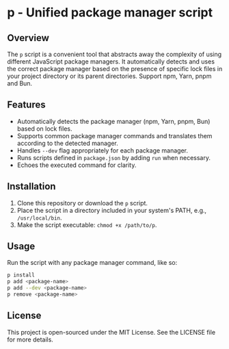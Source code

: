 # p - Unified package manager script

## Overview

The `p` script is a convenient tool that abstracts away the complexity of using different JavaScript package managers. It automatically detects and uses the correct package manager based on the presence of specific lock files in your project directory or its parent directories. Support npm, Yarn, pnpm and Bun.

## Features

- Automatically detects the package manager (npm, Yarn, pnpm, Bun) based on lock files.
- Supports common package manager commands and translates them according to the detected manager.
- Handles `--dev` flag appropriately for each package manager.
- Runs scripts defined in `package.json` by adding `run` when necessary.
- Echoes the executed command for clarity.

## Installation

1. Clone this repository or download the `p` script.
2. Place the script in a directory included in your system's PATH, e.g., `/usr/local/bin`.
3. Make the script executable: `chmod +x /path/to/p`.

## Usage

Run the script with any package manager command, like so:

```bash
p install
p add <package-name>
p add --dev <package-name>
p remove <package-name>
```

## License

This project is open-sourced under the MIT License. See the LICENSE file for more details.
